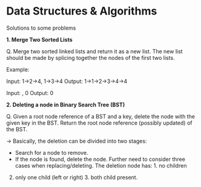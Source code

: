 # Data Structures & Algorithms

Solutions to some problems

<strong>1. Merge Two Sorted Lists</strong>

Q. Merge two sorted linked lists and return it as a new list. The new list should be made by 
splicing together the nodes of the first two lists.

Example:

Input: 1->2->4, 1->3->4
Output: 1->1->2->3->4->4

Input: , 0
Output: 0


<strong>2. Deleting a node in Binary Search Tree (BST)</strong>

Q. Given a root node reference of a BST and a key, delete the node with the given key in the BST. 
Return the root node reference (possibly updated) of the BST.

-> Basically, the deletion can be divided into two stages:
  - Search for a node to remove.
  - If the node is found, delete the node.
Further need to consider three cases when replacing/deleting. The deletion node has: 1. no children 
2. only one child (left or right) 3. both child present.
